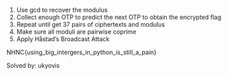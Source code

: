 1. Use gcd to recover the modulus
2. Collect enough OTP to predict the next OTP to obtain the encrypted flag
3. Repeat until get 37 pairs of ciphertexts and modulus
4. Make sure all moduli are pairwise coprime
5. Apply Håstad’s Broadcast Attack

NHNC{using_big_intergers_in_python_is_still_a_pain}

Solved by: ukyovis
